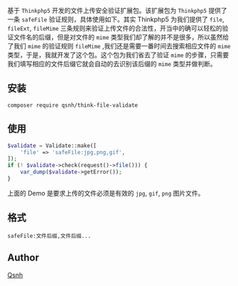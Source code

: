 基于 `Thinkphp5` 开发的文件上传安全验证扩展包。该扩展包为 `Thinkphp5` 提供了一条 `safeFile` 验证规则，具体使用如下。其实 Thinkphp5 为我们提供了 `file`, `fileExt`, `fileMime` 三条规则来验证上传文件的合法性，开当中的确可以轻松的验证文件名的后缀，但是对文件的 `mime` 类型我们却了解的并不是很多，所以虽然给了我们 `mime` 的验证规则 `fileMime` ,我们还是需要一番时间去搜索相应文件的 `mime` 类型，于是，我就开发了这个包。这个包为我们省去了验证 `mime` 的步骤，只需要我们填写相应的文件后缀它就会自动的去识别该后缀的 `mime` 类型并做判断。

## 安装

```
composer require qsnh/think-file-validate
```

## 使用

```php
$validate = Validate::make([
    'file' => 'safeFile:jpg,png,gif',
]);
if (! $validate->check(request()->file())) {
    var_dump($validate->getError());
}
```

上面的 Demo 是要求上传的文件必须是有效的 `jpg`, `gif`, `png` 图片文件。

## 格式

```
safeFile:文件后缀,文件后缀...
```

## Author 

[Qsnh](https://github.com/Qsnh)